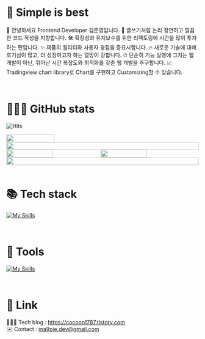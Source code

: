 # 💎 Simple is best
👋 안녕하세요 Frontend Developer 김준영입니다.
📝 글쓰기처럼 논리 정연하고 깔끔한 코드 작성을 지향합니다.
🛠️ 확장성과 유지보수를 위한 리팩토링에 시간을 많이 투자하는 편입니다.
✨ 제품의 퀄리티와 사용자 경험을 중요시합니다.
🔥 새로운 기술에 대해 호기심이 많고, 더 성장하고자 하는 열망이 강합니다.
⏱ 단순히 기능 실행에 그치는 웹 개발이 아닌, 뛰어난 시간 복잡도와 최적화를 갖춘 웹 개발을 추구합니다.
📈 Tradingview chart library로 Chart를 구현하고 Customizing할 수 있습니다. 

<br/>  

# 👨🏻‍💻 GitHub stats
![Hits](https://hits.seeyoufarm.com/api/count/incr/badge.svg?url=https%3A%2F%2Fgithub.com%2Fma9pie&count_bg=%2379C83D&title_bg=%23555555&icon=&icon_color=%23E7E7E7&title=hits&edge_flat=false)

<div style="display: flex">
    <img width="50%" src="https://api.opgc.me/githubs/users/ma9pie/tag/?theme=dracula" />
</div>

<div style="display: flex">
    <img width="100%" src="https://github-profile-trophy.vercel.app/?username=ma9pie&no-bg=true&column=7&theme=darkhub" />
</div>

<div style="display: flex">
     <img width="49%" src="https://github-readme-stats.vercel.app/api/top-langs/?username=ma9pie&layout=compact&theme=transparent" />  
    <img width="49%" src="https://github-readme-stats.vercel.app/api?username=ma9pie&show_icons=true&theme=transparent" />
</div>

<div style="display: flex">
    <img width="100%" src="https://github-readme-activity-graph.cyclic.app/graph?username=ma9pie&theme=github-compact"/>   
</div>

<br/>
    
 
# 📚 Tech stack
[![My Skills](https://skillicons.dev/icons?i=html,css,ts,react,nextjs,redux,emotion,tailwind,sass&perline=5)](https://skillicons.dev)

<br/>


# 🔨 Tools
[![My Skills](https://skillicons.dev/icons?i=git,github,gitlab,vscode,aws,jenkins,figma,sentry&perline=5)](https://skillicons.dev)

<br/>


# 🔗 Link
👨🏻‍💻 Tech blog : https://cocoon1787.tistory.com  
✉️ Contact : ma9pie.dev@gmail.com  

